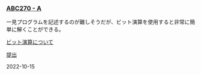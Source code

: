### [ABC270 - A](https://atcoder.jp/contests/abc270/tasks/abc270_a)

一見プログラムを記述するのが難しそうだが、ビット演算を使用すると非常に簡単に解くことができる。

[ビット演算について](../tips/bit.md)

[提出](https://atcoder.jp/contests/abc270/submissions/35658640)

2022-10-15
            
